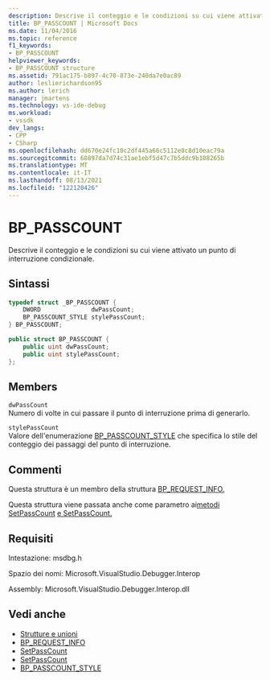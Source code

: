 ```yaml
---
description: Descrive il conteggio e le condizioni su cui viene attivato un punto di interruzione condizionale.
title: BP_PASSCOUNT | Microsoft Docs
ms.date: 11/04/2016
ms.topic: reference
f1_keywords:
- BP_PASSCOUNT
helpviewer_keywords:
- BP_PASSCOUNT structure
ms.assetid: 791ac175-b897-4c70-873e-240da7e0ac89
author: leslierichardson95
ms.author: lerich
manager: jmartens
ms.technology: vs-ide-debug
ms.workload:
- vssdk
dev_langs:
- CPP
- CSharp
ms.openlocfilehash: dd670e24fc10c2df445a66c5112e8c8d10eac79a
ms.sourcegitcommit: 68897da7d74c31ae1ebf5d47c7b5ddc9b108265b
ms.translationtype: MT
ms.contentlocale: it-IT
ms.lasthandoff: 08/13/2021
ms.locfileid: "122120426"
---
```

# <a name="bp_passcount"></a>BP_PASSCOUNT
Descrive il conteggio e le condizioni su cui viene attivato un punto di interruzione condizionale.

## <a name="syntax"></a>Sintassi

```cpp
typedef struct _BP_PASSCOUNT {
    DWORD              dwPassCount;
    BP_PASSCOUNT_STYLE stylePassCount;
} BP_PASSCOUNT;
```

```csharp
public struct BP_PASSCOUNT {
    public uint dwPassCount;
    public uint stylePassCount;
};
```

## <a name="members"></a>Members
`dwPassCount`\
Numero di volte in cui passare il punto di interruzione prima di generarlo.

`stylePassCount`\
Valore dell'enumerazione [BP_PASSCOUNT_STYLE](../../../extensibility/debugger/reference/bp-passcount-style.md) che specifica lo stile del conteggio dei passaggi del punto di interruzione.

## <a name="remarks"></a>Commenti
Questa struttura è un membro della struttura [BP_REQUEST_INFO.](../../../extensibility/debugger/reference/bp-request-info.md)

Questa struttura viene passata anche come parametro ai[metodi SetPassCount](../../../extensibility/debugger/reference/idebugboundbreakpoint2-setpasscount.md) [e SetPassCount.](../../../extensibility/debugger/reference/idebugpendingbreakpoint2-setpasscount.md)

## <a name="requirements"></a>Requisiti
Intestazione: msdbg.h

Spazio dei nomi: Microsoft.VisualStudio.Debugger.Interop

Assembly: Microsoft.VisualStudio.Debugger.Interop.dll

## <a name="see-also"></a>Vedi anche
- [Strutture e unioni](../../../extensibility/debugger/reference/structures-and-unions.md)
- [BP_REQUEST_INFO](../../../extensibility/debugger/reference/bp-request-info.md)
- [SetPassCount](../../../extensibility/debugger/reference/idebugboundbreakpoint2-setpasscount.md)
- [SetPassCount](../../../extensibility/debugger/reference/idebugpendingbreakpoint2-setpasscount.md)
- [BP_PASSCOUNT_STYLE](../../../extensibility/debugger/reference/bp-passcount-style.md)
